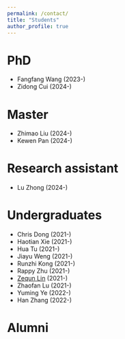 ```yaml
---
permalink: /contact/
title: "Students"
author_profile: true
---
```

# PhD
* Fangfang Wang (2023-)
* Zidong Cui (2024-)

# Master
* Zhimao Liu (2024-)
* Kewen Pan (2024-)
  
# Research assistant
* Lu Zhong (2024-)

# Undergraduates
* Chris Dong (2021-)
* Haotian Xie (2021-)
* Hua Tu (2021-)
* Jiayu Weng (2021-)
* Runzhi Kong (2021-)
* Rappy Zhu (2021-)
* [Zequn Lin](https://linzequn17.github.io/) (2021-)
* Zhaofan Lu (2021-)
* Yuming Ye (2022-)
* Han Zhang (2022-)

# Alumni


